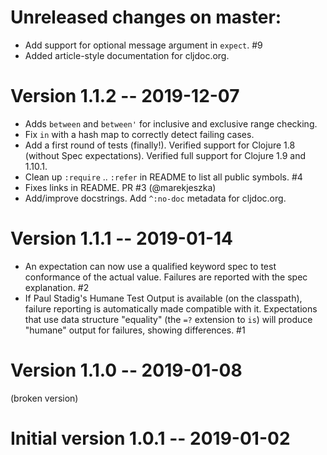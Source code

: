 # Unreleased changes on **master**:

* Add support for optional message argument in `expect`. #9
* Added article-style documentation for cljdoc.org.

# Version 1.1.2 -- 2019-12-07

* Adds `between` and `between'` for inclusive and exclusive range checking.
* Fix `in` with a hash map to correctly detect failing cases.
* Add a first round of tests (finally!). Verified support for Clojure 1.8 (without Spec expectations). Verified full support for Clojure 1.9 and 1.10.1.
* Clean up `:require` .. `:refer` in README to list all public symbols. #4
* Fixes links in README. PR #3 (@marekjeszka)
* Add/improve docstrings. Add `^:no-doc` metadata for cljdoc.org.

# Version 1.1.1 -- 2019-01-14

* An expectation can now use a qualified keyword spec to test conformance of the actual value. Failures are reported with the spec explanation. #2
* If Paul Stadig's Humane Test Output is available (on the classpath), failure reporting is automatically made compatible with it. Expectations that use data structure "equality" (the `=?` extension to `is`) will produce "humane" output for failures, showing differences. #1

# Version 1.1.0 -- 2019-01-08

(broken version)

# Initial version 1.0.1 -- 2019-01-02
